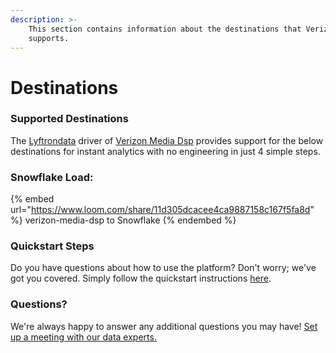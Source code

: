 ```yaml
---
description: >-
    This section contains information about the destinations that Verizon Media Dsp
    supports.
---
```


# Destinations

### Supported Destinations

The [Lyftrondata](https://www.lyftrondata.com/) driver of [Verizon Media Dsp](https://www.lyftrondata.com/integration/verizon-media-dsp/) provides support for the below destinations for instant analytics with no engineering in just 4 simple steps.

### Snowflake Load:

{% embed url="https://www.loom.com/share/11d305dcacee4ca9887158c167f5fa8d" %}
verizon-media-dsp to Snowflake
{% endembed %}

### Quickstart Steps

Do you have questions about how to use the platform? Don't worry; we've got you covered. Simply follow the quickstart instructions [here](../../../quickstart-steps.md).

### Questions? <a href="#questions" id="questions"></a>

We're always happy to answer any additional questions you may have! [Set up a meeting with our data experts.](https://www.lyftrondata.com/book-a-meeting/)
